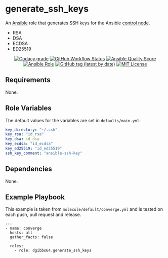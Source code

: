 # generate_ssh_keys

An [Ansible](https://www.ansible.com) role that generates SSH keys for the Ansible [control node](https://docs.ansible.com/ansible/latest/network/getting_started/basic_concepts.html#control-node).

- RSA
- DSA
- ECDSA
- ED25519

<p align="center">
<a href="https://app.codacy.com/gh/dgibbs64/ansible-role-generate_ssh_keys"><img src="https://img.shields.io/codacy/grade/1a892d499efd4dabb73beffa8d64ed01?logo=codacy&style=flat-square" alt="Codacy grade"></a>
<a href="https://github.com/dgibbs64/ansible-role-generate_ssh_keys/actions/workflows/molecule.yml"><img alt="GitHub Workflow Status" src="https://img.shields.io/github/workflow/status/dgibbs64/ansible-role-generate_ssh_keys/Ansible%20Molecule?label=molecule&logo=ansible&style=flat-square"></a>
<a href="https://galaxy.ansible.com/dgibbs64/generate_ssh_keys"><img alt="Ansible Quality Score" src="https://img.shields.io/ansible/quality/60208?logo=ansible&style=flat-square"></a>
<a href="https://galaxy.ansible.com/dgibbs64/generate_ssh_keys"><img alt="Ansible Role" src="https://img.shields.io/ansible/role/d/60208?color=EE0000&logo=ansible&style=flat-square"></a>
<a href="https://galaxy.ansible.com/dgibbs64/generate_ssh_keys"><img alt="GitHub tag (latest by date)" src="https://img.shields.io/github/v/tag/dgibbs64/ansible-role-generate_ssh_keys?color=EE0000&label=release&logo=ansible&style=flat-square"></a>
<a href="/LICENSE.md"><img src="https://img.shields.io/github/license/gameservermanagers/ansible-role-generate_ssh_keys?style=flat-square" alt="MIT License"></a>
</p>

## Requirements

None.

## Role Variables

The default values for the variables are set in `defaults/main.yml`:

```yaml
key_directory: "~/.ssh"
key_rsa: "id_rsa"
key_dsa: id_dsa
key_ecdsa: "id_ecdsa"
key_ed25519: "id_ed25519"
ssh_key_comment: "ansible-ssh-key"
```

## Dependencies

None.

## Example Playbook

This example is taken from `molecule/default/converge.yml` and is tested on each push, pull request and release.

```
---
- name: converge
  hosts: all
  gather_facts: false

  roles:
    - role: dgibbs64.generate_ssh_keys
```
